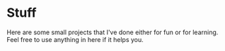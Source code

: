 # Stuff

Here are some small projects that I've done either for fun or for learning.
Feel free to use anything in here if it helps you.
